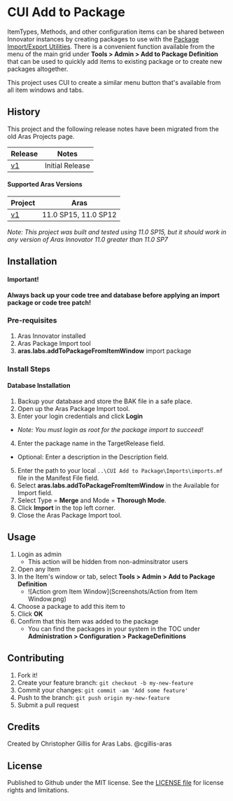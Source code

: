 # CUI Add to Package

ItemTypes, Methods, and other configuration items can be shared between Innovator instances by creating packages to use with the [Package Import/Export Utilities](https://www.aras.com/support/downloads/). There is a convenient function available from the menu of the main grid under **Tools > Admin > Add to Package Definition** that can be used to quickly add items to existing package or to create new packages altogether. 

This project uses CUI to create a similar menu button that's available from all item windows and tabs.

## History
This project and the following release notes have been migrated from the old Aras Projects page.

Release | Notes
--------|--------
[v1](https://github.com/ArasLabs/cui-add-to-package/releases/tag/v1) | Initial Release

#### Supported Aras Versions

Project | Aras
--------|------
[v1](https://github.com/ArasLabs/cui-add-to-package/releases/tag/v1) | 11.0 SP15, 11.0 SP12

_Note: This project was built and tested using 11.0 SP15, but it should work in any version of Aras Innovator 11.0 greater than 11.0 SP7_

## Installation

#### Important!
**Always back up your code tree and database before applying an import package or code tree patch!**

### Pre-requisites
1. Aras Innovator installed
2. Aras Package Import tool
3. **aras.labs.addToPackageFromItemWindow** import package

### Install Steps
#### Database Installation
1. Backup your database and store the BAK file in a safe place.
2. Open up the Aras Package Import tool.
3. Enter your login credentials and click **Login**
  * _Note: You must login as root for the package import to succeed!_
4. Enter the package name in the TargetRelease field.
  * Optional: Enter a description in the Description field.
5. Enter the path to your local `..\CUI Add to Package\Imports\imports.mf` file in the Manifest File field.
6. Select **aras.labs.addToPackageFromItemWindow** in the Available for Import field.
7. Select Type = **Merge** and Mode = **Thorough Mode**.
8. Click **Import** in the top left corner.
9. Close the Aras Package Import tool.

## Usage

1. Login as admin
	* This action will be hidden from non-adminsitrator users
2. Open any Item
3. In the Item's window or tab, select **Tools > Admin > Add to Package Definition**
	* ![Action grom Item Window](Screenshots/Action from Item Window.png)
4. Choose a package to add this item to
5. Click **OK**
6. Confirm that this Item was added to the package
	* You can find the packages in your system in the TOC under **Administration > Configuration > PackageDefinitions**

## Contributing

1. Fork it!
2. Create your feature branch: `git checkout -b my-new-feature`
3. Commit your changes: `git commit -am 'Add some feature'`
4. Push to the branch: `git push origin my-new-feature`
5. Submit a pull request

## Credits

Created by Christopher Gillis for Aras Labs. @cgillis-aras

## License

Published to Github under the MIT license. See the [LICENSE file](./LICENSE.md) for license rights and limitations.